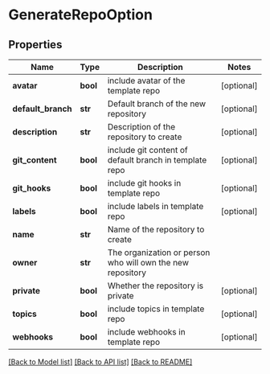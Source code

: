 # GenerateRepoOption

## Properties
Name | Type | Description | Notes
------------ | ------------- | ------------- | -------------
**avatar** | **bool** | include avatar of the template repo | [optional] 
**default_branch** | **str** | Default branch of the new repository | [optional] 
**description** | **str** | Description of the repository to create | [optional] 
**git_content** | **bool** | include git content of default branch in template repo | [optional] 
**git_hooks** | **bool** | include git hooks in template repo | [optional] 
**labels** | **bool** | include labels in template repo | [optional] 
**name** | **str** | Name of the repository to create | 
**owner** | **str** | The organization or person who will own the new repository | 
**private** | **bool** | Whether the repository is private | [optional] 
**topics** | **bool** | include topics in template repo | [optional] 
**webhooks** | **bool** | include webhooks in template repo | [optional] 

[[Back to Model list]](../README.md#documentation-for-models) [[Back to API list]](../README.md#documentation-for-api-endpoints) [[Back to README]](../README.md)



